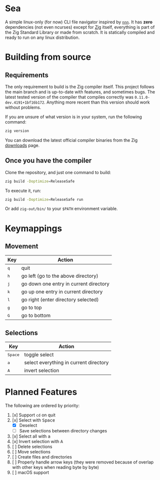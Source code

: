 # Sea

A simple linux-only (for now) CLI file navigator inspired by
[`nnn`](https://github.com/jarun/nnn). It has **zero** dependencies (not even
ncurses) except for [Zig](https://ziglang.org/) itself, everything is part of
the Zig Standard Library or made from scratch. It is statically compiled and
ready to run on any linux distribution.

# Building from source

## Requirements

The only requirement to build is the Zig compiler itself. This project follows
the main branch and is up-to-date with features, and sometimes bugs. The latest
tested version of the compiler that compiles correctly was
`0.11.0-dev.4191+1bf16b172`. Anything more recent than this version should work 
without problems.

If you are unsure of what version is in your system, run the following command:

```sh
zig version
```

You can download the latest official compiler binaries from the Zig
[downloads](https://ziglang.org/downloads/) page.

## Once you have the compiler

Clone the repository, and just one command to build:

```sh
zig build -Doptimize=ReleaseSafe
```
To execute it, run:

```sh
zig build -Doptimize=ReleaseSafe run
```

Or add `zig-out/bin/` to your `$PATH` environment variable.

# Keymappings

## Movement

| Key | Action |
|-----|--------|
| <kbd>q</kbd> | quit |
| <kbd>h</kbd> | go left (go to the above directory) |
| <kbd>j</kbd> | go down one entry in current directory |
| <kbd>k</kbd> | go up one entry in current directory |
| <kbd>l</kbd> | go right (enter directory selected) |
| <kbd>g</kbd> | go to top |
| <kbd>G</kbd> | go to bottom |

## Selections

| Key | Action |
|-----|--------|
| <kbd>Space</kbd> | toggle select  |
| <kbd>a</kbd>     | select everything in current directory |
| <kbd>A</kbd>     | invert selection |

# Planned Features

The following are ordered by priority:
1. [x] Support `cd` on quit
1. [x] Select with <kbd>Space</kbd>
    - [x] Deselect
    - [ ] Save selections between directory changes
1. [x] Select all with <kbd>a</kbd>
1. [x] Invert selection with <kbd>A</kbd>
1. [ ] Delete selections
1. [ ] Move selections
1. [ ] Create files and directories
1. [ ] Properly handle arrow keys (they were removed because of overlap with
   other keys when reading byte by byte)
1. [ ] macOS support
